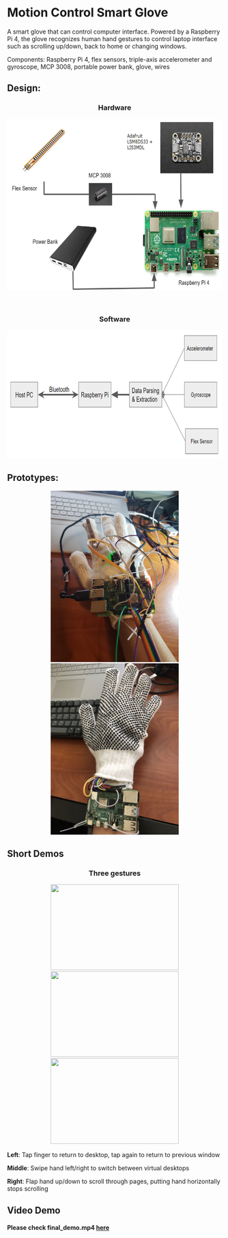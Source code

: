 # Motion Control Smart Glove
A smart glove that can control computer interface. Powered by a Raspberry Pi 4, the glove recognizes human hand gestures to control laptop interface such as scrolling up/down, back to home or changing windows.

Components: Raspberry Pi 4, flex sensors, triple-axis accelerometer and gyroscope, MCP 3008, portable power bank, glove, wires

## Design:
<h3 align="center">Hardware</h3>
<p align="center">
  <img src="images/hardware.png" height="400" width="600" >
</p>
<br>
<h3 align="center">Software</h3>
<p align="center">
  <img src="images/software.png" height="300" width="750" >
</p>


## Prototypes: 
<p align="center">
  <img src="images/prototype1.png" height="400" width="300" > <img src="images/prototype2.jpg" height="400" width="300" >
</p>

## Short Demos
<h3 align="center">Three gestures</h3>
<p align="center">
  <img src="images/return_to_home.gif" height="200" width="300" > <img src="images/swipe_between_desktop.gif" height="200" width="300" > <img src="images/scrolling.gif" height="200" width="300" >
</p>

**Left**: Tap finger to return to desktop, tap again to return to previous window

**Middle**: Swipe hand left/right to switch between virtual desktops

**Right**: Flap hand up/down to scroll through pages, putting hand horizontally stops scrolling


## Video Demo 
#### Please check final_demo.mp4 [here](final_demo.mp4)
